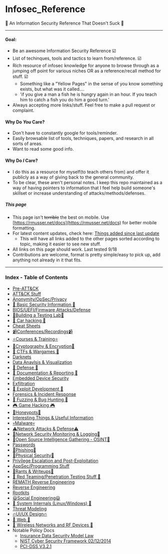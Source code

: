 # Infosec_Reference
  
  
  
:turtle: An Information Security Reference That Doesn't Suck :turtle:

-------------------------
#### Goal:
* Be an awesome Information Security Reference :ballot_box_with_check:
* List of techinques, tools and tactics to learn from/reference. :ballot_box_with_check:
* Rich resource of infosec knowledge for anyone to browse through as a jumping off point for various niches OR as a reference/recall method for stuff. :ballot_box_with_check:
	* Something like a "Yellow Pages" in the sense of you know something exists, but what was it called....
	* 'if you give a man a fish he is hungry again in an hour. If you teach him to catch a fish you do him a good turn.'
* Always accepting more links/stuff. Feel free to make a pull request or complaint.


#### Why Do *You* Care?
* Don't have to constantly google for tools/reminder. 
* Easily browsable list of tools, techniques, papers, and research in all sorts of areas.
* Want to read some good info.

#### Why Do *I* Care?
* I do this as a resource for myself(to teach others from) and offer it publicly as a way of giving back to the general community.
* To be clear, these aren't personal notes. I keep this repo maintained as a way of having pointers to information that I feel help build someone's skillset or increase understanding of attacks/methods/defenses.

##### This page
* This page isn't ~~terrible~~ the best on mobile. Use [https://rmusser.net/docs](https://rmusser.net/docs) for better mobile formatting.
* For latest content updates, check here: [Things added since last update](https://github.com/rmusser01/Infosec_Reference/blob/master/Draft/things-added.md)
	* This will have all links added to the other pages sorted according to topic, making it easier to see new stuff.
* All links on this page should work. Last tested 9/18
* Contributions are welcome, format is pretty simple/easy to pick up, add anything not already in it that fits.

------------------------------
### Index - Table of Contents
- [Pre-ATT&CK](https://github.com/rmusser01/Infosec_Reference/tree/master/Draft/ATT%26CK-Stuff/Pre-ATT%26CK)
- [ATT&CK Stuff](https://github.com/rmusser01/Infosec_Reference/tree/master/Draft/ATT%26CK-Stuff/ATT%26CK)
- [Anonymity/OpSec/Privacy](https://github.com/rmusser01/Infosec_Reference/blob/master/Draft/AOP.md)
- [:beginner: Basic Security Information :beginner:](https://github.com/rmusser01/Infosec_Reference/blob/master/Draft/Basic.md)
- [BIOS/UEFI/Firmware Attacks/Defense](https://github.com/rmusser01/Infosec_Reference/blob/master/Draft/bios_uefi.md)
- [:hammer:Building a Testing Lab:hammer:](https://github.com/rmusser01/Infosec_Reference/blob/master/Draft/Building_A_Lab.md)
- [:car: Car hacking :car:](https://github.com/rmusser01/Infosec_Reference/blob/master/Draft/Cars.md)
- [Cheat Sheets](https://github.com/rmusser01/Infosec_Reference/blob/master/Draft/Cheats.md)
- [:video_camera:Conferences/Recordings:video_camera:](https://github.com/rmusser01/Infosec_Reference/blob/master/Draft/Conferences.md)
- [:star:Courses & Training:star:](https://github.com/rmusser01/Infosec_Reference/blob/master/Draft/Courses_Training.md)
- [:game_die:Cryptography & Encryption:game_die:](https://github.com/rmusser01/Infosec_Reference/blob/master/Draft/CandE.md)
- [:checkered_flag: CTFs & Wargames :checkered_flag:](https://github.com/rmusser01/Infosec_Reference/blob/master/Draft/CTFs_Wargames.md)
- [Darknets](https://github.com/rmusser01/Infosec_Reference/blob/master/Draft/Darknets.md)
- [Data Anaylsis & Visualization](https://github.com/rmusser01/Infosec_Reference/blob/master/Draft/DataVis.md)
- [:sunrise: Defense :sunrise:](https://github.com/rmusser01/Infosec_Reference/blob/master/Draft/Defense.md)
- [:newspaper: Documentation & Reporting :newspaper:](https://github.com/rmusser01/Infosec_Reference/blob/master/Draft/Docs_and_Reports.md)
- [Embedded Device Security](https://github.com/rmusser01/Infosec_Reference/blob/master/Draft/Embedded.md)
- [Exfiltration](https://github.com/rmusser01/Infosec_Reference/blob/master/Draft/Exfiltration.md)
- [:rainbow: Exploit Development :rainbow:](https://github.com/rmusser01/Infosec_Reference/blob/master/Draft/Exploit_Dev.md)
- [Forensics & Incident Response](https://github.com/rmusser01/Infosec_Reference/blob/master/Draft/DFIR.md)
- [:bug: Fuzzing & Bug Hunting :bug:](https://github.com/rmusser01/Infosec_Reference/blob/master/Draft/Fuzzing.md)
- [:video_game: Game Hacking :video_game:](https://github.com/rmusser01/Infosec_Reference/blob/master/Draft/Games.md)
- [:honey_pot:Honeypots:honey_pot:](https://github.com/rmusser01/Infosec_Reference/blob/master/Draft/honeypot.md)
- [Interesting Things & Useful Information](https://github.com/rmusser01/Infosec_Reference/blob/master/Draft/Stuff.md)
- [:skull:Malware:skull:](https://github.com/rmusser01/Infosec_Reference/blob/master/Draft/Malware.md)
- [:warning:Network Attacks & Defense:warning:](https://github.com/rmusser01/Infosec_Reference/blob/master/Draft/Network_Attacks.md)
- [:triangular_flag_on_post:Network Security Monitoring & Logging:triangular_flag_on_post:](https://github.com/rmusser01/Infosec_Reference/blob/master/Draft/L-SM-TH.md)
- [:telescope:Open Source Intelligence Gathering - OSINT:telescope:](https://github.com/rmusser01/Infosec_Reference/blob/master/Draft/OSI.md)
- [Passwords](https://github.com/rmusser01/Infosec_Reference/blob/master/Draft/passwords.md)
- [:fishing_pole_and_fish:Phishing:fishing_pole_and_fish:](https://github.com/rmusser01/Infosec_Reference/blob/master/Draft/Phishing.md)
- [:door:Physical Security:door:](https://github.com/rmusser01/Infosec_Reference/blob/master/Draft/Physical_Security.md)
- [Privilege Escalation and Post-Exploitation](https://github.com/rmusser01/Infosec_Reference/blob/master/Draft/PrivescPostEx.md)
- [AppSec/Programming Stuff](https://github.com/rmusser01/Infosec_Reference/blob/master/Draft/Programming_Language_Security.md)
- [:lemon:Rants & Writeups:lemon:](https://github.com/rmusser01/Infosec_Reference/tree/master/Draft/Rants%26Writeups)
- [:izakaya_lantern: Red Teaming/Penetration Testing Stuff :izakaya_lantern:](https://github.com/rmusser01/Infosec_Reference/blob/master/Draft/RT.md)
- [REMATH Reverse Engineering](https://github.com/rmusser01/Infosec_Reference/blob/master/Draft/Reverse%20Engineering%20-%20REMath%20Literature.md)
- [Reverse Engineering](https://github.com/rmusser01/Infosec_Reference/blob/master/Draft/RE.md)
- [Rootkits](https://github.com/rmusser01/Infosec_Reference/blob/master/Draft/Rootkits.md)
- [:smiley:Social Engineering:smiley:](https://github.com/rmusser01/Infosec_Reference/blob/master/Draft/SE.md)
- [:nut_and_bolt: System Internals (Linux/Windows) :nut_and_bolt:](https://github.com/rmusser01/Infosec_Reference/blob/master/Draft/sysinternals.md)
- [Threat Modeling](https://github.com/rmusser01/Infosec_Reference/blob/master/Draft/threatmodel.md)
- [:fire:UI/UX Design:fire:](https://github.com/rmusser01/Infosec_Reference/blob/master/Draft/UX.md)
- [:sunflower: Web :sunflower:](https://github.com/rmusser01/Infosec_Reference/blob/master/Draft/Web.md)
- [:signal_strength: Wireless Networks and RF Devices :signal_strength:](https://github.com/rmusser01/Infosec_Reference/blob/master/Draft/Wireless.md)
- Notable Policy Docs
	- [Insurance Data Security Model Law](http://www.naic.org/documents/committees_ex_cybersecurity_tf_exposure_mod_draft_clean.pdf) 
	- [NIST Cyber Security Framework 02/12/2014](https://www.nist.gov/sites/default/files/documents/cyberframework/cybersecurity-framework-021214.pdf) 
	- [PCI-DSS V3.2.1](https://www.pcisecuritystandards.org/documents/PCI_DSS_v3-2-1.pdf)
